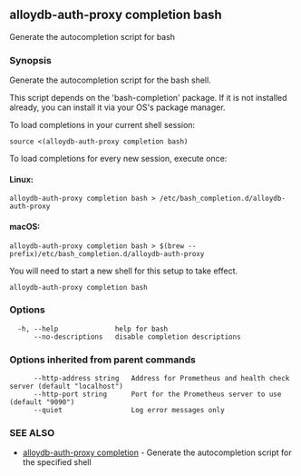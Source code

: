 ## alloydb-auth-proxy completion bash

Generate the autocompletion script for bash

### Synopsis

Generate the autocompletion script for the bash shell.

This script depends on the 'bash-completion' package.
If it is not installed already, you can install it via your OS's package manager.

To load completions in your current shell session:

	source <(alloydb-auth-proxy completion bash)

To load completions for every new session, execute once:

#### Linux:

	alloydb-auth-proxy completion bash > /etc/bash_completion.d/alloydb-auth-proxy

#### macOS:

	alloydb-auth-proxy completion bash > $(brew --prefix)/etc/bash_completion.d/alloydb-auth-proxy

You will need to start a new shell for this setup to take effect.


```
alloydb-auth-proxy completion bash
```

### Options

```
  -h, --help              help for bash
      --no-descriptions   disable completion descriptions
```

### Options inherited from parent commands

```
      --http-address string   Address for Prometheus and health check server (default "localhost")
      --http-port string      Port for the Prometheus server to use (default "9090")
      --quiet                 Log error messages only
```

### SEE ALSO

* [alloydb-auth-proxy completion](alloydb-auth-proxy_completion.md)	 - Generate the autocompletion script for the specified shell

